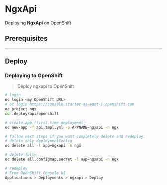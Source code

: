# NgxApi

Deploying **NgxApi** on OpenShift

## Prerequisites

---

## Deploy

### Deploying to OpenShift

> Deploy ngxapi to OpenShift
 
```bash
# login
oc login <my OpenShift URL>
# oc login https://console.starter-us-east-1.openshift.com
oc project ngx
cd .deploy/api/openshift

# create app (first time deployment)
oc new-app -f api.tmpl.yml -p APPNAME=ngxapi -n ngx

# follow next steps if you want completely delete and redeploy.
# delete only deploymentConfig
oc delete all -l app=ngxapi -n ngx

# delete fully
oc delete all,configmap,secret -l app=ngxapi -n ngx

# redeploy
# From OpenShift Console UI
Applications > Deployments > ngxapi > Deploy
```
